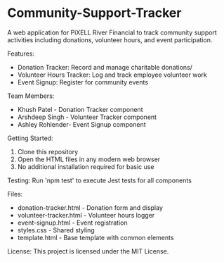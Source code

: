 # Community-Support-Tracker

A web application for PiXELL River Financial to track community support activities including donations, volunteer hours, and event participation.

Features:
- Donation Tracker: Record and manage charitable donations/
- Volunteer Hours Tracker: Log and track employee volunteer work
- Event Signup: Register for community events

Team Members:
- Khush Patel - Donation Tracker component
- Arshdeep Singh - Volunteer Tracker component
- Ashley Rohlender- Event Signup component

Getting Started:
1. Clone this repository
2. Open the HTML files in any modern web browser
3. No additional installation required for basic use

Testing:
Run 'npm test' to execute Jest tests for all components

Files:
- donation-tracker.html - Donation form and display
- volunteer-tracker.html - Volunteer hours logger
- event-signup.html - Event registration
- styles.css - Shared styling
- template.html - Base template with common elements

License:
This project is licensed under the MIT License.